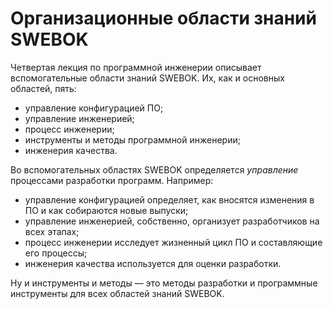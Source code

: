 # Организационные области знаний SWEBOK

Четвертая лекция по программной инженерии описывает вспомогательные области знаний SWEBOK. Их, как и основных областей, пять:

  * управление конфигурацией ПО;
  * управление инженерией;
  * процесс инженерии;
  * инструменты и методы программной инженерии;
  * инженерия качества.

<!--more-->

Во вспомогательных областях SWEBOK определяется *управление* процессами разработки программ. Например:

  * управление конфигурацией определяет, как вносятся изменения в ПО и как собираются новые выпуски;
  * управление инженерией, собственно, организует разработчиков на всех этапах;
  * процесс инженерии исследует жизненный цикл ПО и составляющие его процессы;
  * инженерия качества используется для оценки разработки.

Ну и инструменты и методы — это методы разработки и программные инструменты для всех областей знаний SWEBOK.
